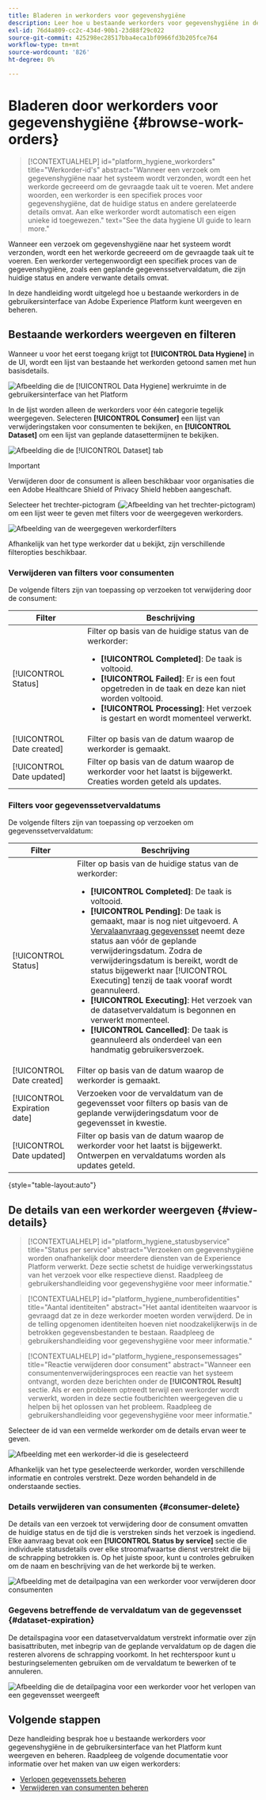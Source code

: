 ```yaml
---
title: Bladeren in werkorders voor gegevenshygiëne
description: Leer hoe u bestaande werkorders voor gegevenshygiëne in de Adobe Experience Platform-gebruikersinterface kunt weergeven en beheren.
exl-id: 76d4a809-cc2c-434d-90b1-23d88f29c022
source-git-commit: 425298ec28517bba4eca1bf0966fd3b205fce764
workflow-type: tm+mt
source-wordcount: '826'
ht-degree: 0%

---
```


# Bladeren door werkorders voor gegevenshygiëne {#browse-work-orders}

>[!CONTEXTUALHELP]
>id="platform_hygiene_workorders"
>title="Werkorder-id&#39;s"
>abstract="Wanneer een verzoek om gegevenshygiëne naar het systeem wordt verzonden, wordt een het werkorde gecreeerd om de gevraagde taak uit te voeren. Met andere woorden, een werkorder is een specifiek proces voor gegevenshygiëne, dat de huidige status en andere gerelateerde details omvat. Aan elke werkorder wordt automatisch een eigen unieke id toegewezen."
>text="See the data hygiene UI guide to learn more."

Wanneer een verzoek om gegevenshygiëne naar het systeem wordt verzonden, wordt een het werkorde gecreeerd om de gevraagde taak uit te voeren. Een werkorder vertegenwoordigt een specifiek proces van de gegevenshygiëne, zoals een geplande gegevenssetvervaldatum, die zijn huidige status en andere verwante details omvat.

In deze handleiding wordt uitgelegd hoe u bestaande werkorders in de gebruikersinterface van Adobe Experience Platform kunt weergeven en beheren.

## Bestaande werkorders weergeven en filteren

Wanneer u voor het eerst toegang krijgt tot **[!UICONTROL Data Hygiene]** in de UI, wordt een lijst van bestaande het werkorden getoond samen met hun basisdetails.

![Afbeelding die de [!UICONTROL Data Hygiene] werkruimte in de gebruikersinterface van het Platform](../images/ui/browse/work-order-list.png)

In de lijst worden alleen de werkorders voor één categorie tegelijk weergegeven. Selecteren **[!UICONTROL Consumer]** een lijst van verwijderingstaken voor consumenten te bekijken, en **[!UICONTROL Dataset]** om een lijst van geplande datasettermijnen te bekijken.

![Afbeelding die de [!UICONTROL Dataset] tab](../images/ui/browse/dataset-tab.png)

>[!IMPORTANT]
>
>Verwijderen door de consument is alleen beschikbaar voor organisaties die een Adobe Healthcare Shield of Privacy Shield hebben aangeschaft.

Selecteer het trechter-pictogram (![Afbeelding van het trechter-pictogram](../images/ui/browse/funnel-icon.png)) om een lijst weer te geven met filters voor de weergegeven werkorders.

![Afbeelding van de weergegeven werkorderfilters](../images/ui/browse/filters.png)

Afhankelijk van het type werkorder dat u bekijkt, zijn verschillende filteropties beschikbaar.

### Verwijderen van filters voor consumenten

De volgende filters zijn van toepassing op verzoeken tot verwijdering door de consument:

| Filter | Beschrijving |
| --- | --- |
| [!UICONTROL Status] | Filter op basis van de huidige status van de werkorder:<ul><li>**[!UICONTROL Completed]**: De taak is voltooid.</li><li>**[!UICONTROL Failed]**: Er is een fout opgetreden in de taak en deze kan niet worden voltooid.</li><li>**[!UICONTROL Processing]**: Het verzoek is gestart en wordt momenteel verwerkt.</li></ul> |
| [!UICONTROL Date created] | Filter op basis van de datum waarop de werkorder is gemaakt. |
| [!UICONTROL Date updated] | Filter op basis van de datum waarop de werkorder voor het laatst is bijgewerkt. Creaties worden geteld als updates. |

### Filters voor gegevenssetvervaldatums

De volgende filters zijn van toepassing op verzoeken om gegevenssetvervaldatum:

| Filter | Beschrijving |
| --- | --- |
| [!UICONTROL Status] | Filter op basis van de huidige status van de werkorder:<ul><li>**[!UICONTROL Completed]**: De taak is voltooid.</li><li>**[!UICONTROL Pending]**: De taak is gemaakt, maar is nog niet uitgevoerd. A [Vervalaanvraag gegevensset](./dataset-expiration.md) neemt deze status aan vóór de geplande verwijderingsdatum. Zodra de verwijderingsdatum is bereikt, wordt de status bijgewerkt naar [!UICONTROL Executing] tenzij de taak vooraf wordt geannuleerd.</li><li>**[!UICONTROL Executing]**: Het verzoek van de datasetvervaldatum is begonnen en verwerkt momenteel.</li><li>**[!UICONTROL Cancelled]**: De taak is geannuleerd als onderdeel van een handmatig gebruikersverzoek.</li></ul> |
| [!UICONTROL Date created] | Filter op basis van de datum waarop de werkorder is gemaakt. |
| [!UICONTROL Expiration date] | Verzoeken voor de vervaldatum van de gegevensset voor filters op basis van de geplande verwijderingsdatum voor de gegevensset in kwestie. |
| [!UICONTROL Date updated] | Filter op basis van de datum waarop de werkorder voor het laatst is bijgewerkt. Ontwerpen en vervaldatums worden als updates geteld. |

{style=&quot;table-layout:auto&quot;}

## De details van een werkorder weergeven {#view-details}

>[!CONTEXTUALHELP]
>id="platform_hygiene_statusbyservice"
>title="Status per service"
>abstract="Verzoeken om gegevenshygiëne worden onafhankelijk door meerdere diensten van de Experience Platform verwerkt. Deze sectie schetst de huidige verwerkingsstatus van het verzoek voor elke respectieve dienst. Raadpleeg de gebruikershandleiding voor gegevenshygiëne voor meer informatie."

>[!CONTEXTUALHELP]
>id="platform_hygiene_numberofidentities"
>title="Aantal identiteiten"
>abstract="Het aantal identiteiten waarvoor is gevraagd dat ze in deze werkorder moeten worden verwijderd. De in de telling opgenomen identiteiten hoeven niet noodzakelijkerwijs in de betrokken gegevensbestanden te bestaan. Raadpleeg de gebruikershandleiding voor gegevenshygiëne voor meer informatie."

>[!CONTEXTUALHELP]
>id="platform_hygiene_responsemessages"
>title="Reactie verwijderen door consument"
>abstract="Wanneer een consumentenverwijderingsproces een reactie van het systeem ontvangt, worden deze berichten onder de **[!UICONTROL Result]** sectie. Als er een probleem optreedt terwijl een werkorder wordt verwerkt, worden in deze sectie foutberichten weergegeven die u helpen bij het oplossen van het probleem. Raadpleeg de gebruikershandleiding voor gegevenshygiëne voor meer informatie."

Selecteer de id van een vermelde werkorder om de details ervan weer te geven.

![Afbeelding met een werkorder-id die is geselecteerd](../images/ui/browse/select-work-order.png)

Afhankelijk van het type geselecteerde werkorder, worden verschillende informatie en controles verstrekt. Deze worden behandeld in de onderstaande secties.

### Details verwijderen van consumenten {#consumer-delete}

De details van een verzoek tot verwijdering door de consument omvatten de huidige status en de tijd die is verstreken sinds het verzoek is ingediend. Elke aanvraag bevat ook een **[!UICONTROL Status by service]** sectie die individuele statusdetails over elke stroomafwaartse dienst verstrekt die bij de schrapping betrokken is. Op het juiste spoor, kunt u controles gebruiken om de naam en beschrijving van de het werkorde bij te werken.

![Afbeelding met de detailpagina van een werkorder voor verwijderen door consumenten](../images/ui/browse/consumer-delete-details.png)

### Gegevens betreffende de vervaldatum van de gegevensset {#dataset-expiration}

De detailspagina voor een datasetvervaldatum verstrekt informatie over zijn basisattributen, met inbegrip van de geplande vervaldatum op de dagen die resteren alvorens de schrapping voorkomt. In het rechterspoor kunt u besturingselementen gebruiken om de vervaldatum te bewerken of te annuleren.

![Afbeelding die de detailpagina voor een werkorder voor het verlopen van een gegevensset weergeeft](../images/ui/browse/ttl-details.png)

## Volgende stappen

Deze handleiding besprak hoe u bestaande werkorders voor gegevenshygiëne in de gebruikersinterface van het Platform kunt weergeven en beheren. Raadpleeg de volgende documentatie voor informatie over het maken van uw eigen werkorders:

* [Verlopen gegevenssets beheren](./dataset-expiration.md)
* [Verwijderen van consumenten beheren](./delete-consumer.md)

